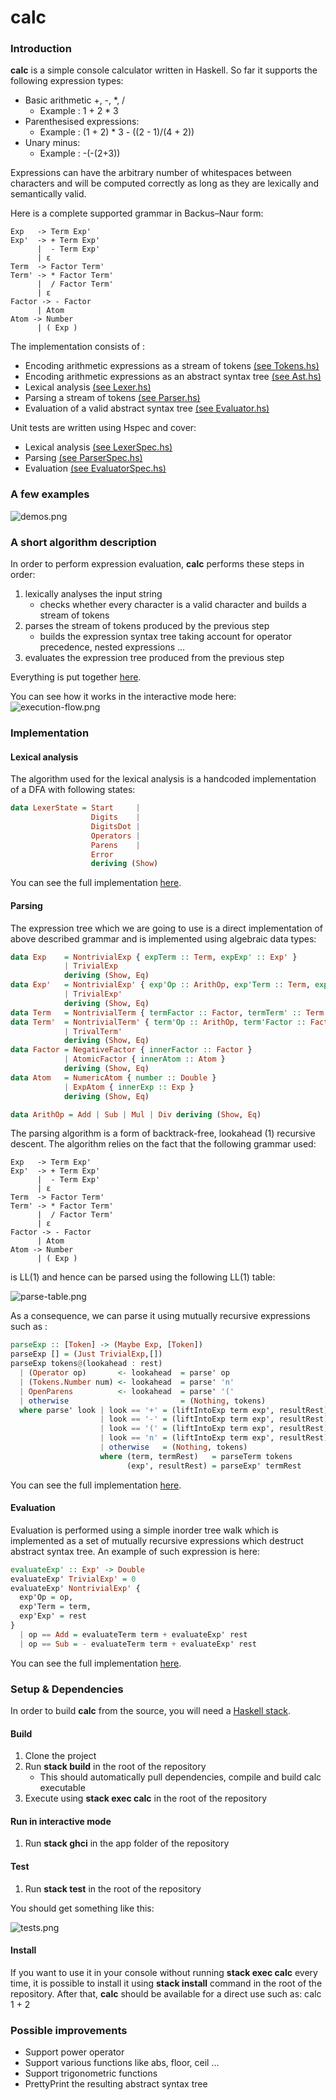 # calc

### Introduction
**calc** is a simple console calculator written in Haskell. So far it supports the following expression types:

- Basic arithmetic +, -, *, / 
  - Example : 1 + 2 * 3
- Parenthesised expressions:
  - Example : (1 + 2) * 3 - ((2 - 1)/(4 + 2))
- Unary minus:
  - Example : -(-(2+3))

Expressions can have the arbitrary number of whitespaces between characters and will be computed correctly as long as they are lexically and semantically valid. 
 
Here is a complete supported grammar in Backus–Naur form:

``` BNF
Exp   -> Term Exp'
Exp'  -> + Term Exp'
      |  - Term Exp'
      | ε
Term  -> Factor Term'
Term' -> * Factor Term'
      |  / Factor Term'
      | ε
Factor -> - Factor
      | Atom
Atom -> Number
      | ( Exp )
```
      
The implementation consists of :
- Encoding arithmetic expressions as a stream of tokens [(see Tokens.hs)](https://github.com/gboduljak/calc/blob/master/src/Tokens.hs)
- Encoding arithmetic expressions as an abstract syntax tree [(see Ast.hs)](https://github.com/gboduljak/calc/blob/master/src/Ast.hs)
- Lexical analysis [(see Lexer.hs)](https://github.com/gboduljak/calc/blob/master/src/Lexer.hs)
- Parsing a stream of tokens [(see Parser.hs)](https://github.com/gboduljak/calc/blob/master/src/Parser.hs)
- Evaluation of a valid abstract syntax tree [(see Evaluator.hs)](https://github.com/gboduljak/calc/blob/master/src/Evaluator.hs)

Unit tests are written using Hspec and cover:
 - Lexical analysis [(see LexerSpec.hs)](https://github.com/gboduljak/calc/blob/master/tests/LexerSpec.hs)
 - Parsing [(see ParserSpec.hs)](https://github.com/gboduljak/calc/blob/master/tests/ParserSpec.hs)
 - Evaluation [(see EvaluatorSpec.hs)](https://github.com/gboduljak/calc/blob/master/tests/EvaluatorSpec.hs)
 
### A few examples

![demos.png](./readme-resources/demos.png)

### A short algorithm description
In order to perform expression evaluation, **calc** performs these steps in order:
  1) lexically analyses the input string
      - checks whether every character is a valid character and builds a stream of tokens
  2) parses the stream of tokens produced by the previous step
      - builds the expression syntax tree taking account for operator precedence, nested expressions ...
  3) evaluates the expression tree produced from the previous step
  
Everything is put together [here](https://github.com/gboduljak/calc/blob/master/app/Main.hs).

You can see how it works in the interactive mode here:
![execution-flow.png](./readme-resources/execution-flow.png)

### Implementation
#### Lexical analysis
The algorithm used for the lexical analysis is a handcoded implementation of a DFA with following states:

``` Haskell
data LexerState = Start     | 
                  Digits    |
                  DigitsDot |
                  Operators |
                  Parens    |
                  Error
                  deriving (Show)
```
You can see the full implementation [here](https://github.com/gboduljak/calc/blob/master/src/Lexer.hs).
#### Parsing
The expression tree which we are going to use is a direct implementation of above described grammar and is implemented using algebraic data types:

``` Haskell
data Exp    = NontrivialExp { expTerm :: Term, expExp' :: Exp' }
            | TrivialExp
            deriving (Show, Eq)
data Exp'   = NontrivialExp' { exp'Op :: ArithOp, exp'Term :: Term, exp'Exp' :: Exp'}
            | TrivialExp'
            deriving (Show, Eq)
data Term   = NontrivialTerm { termFactor :: Factor, termTerm' :: Term' } deriving (Show, Eq)
data Term'  = NontrivialTerm' { term'Op :: ArithOp, term'Factor :: Factor, term'Term' :: Term' }
            | TrivalTerm'
            deriving (Show, Eq)
data Factor = NegativeFactor { innerFactor :: Factor }
            | AtomicFactor { innerAtom :: Atom }
            deriving (Show, Eq)
data Atom   = NumericAtom { number :: Double }
            | ExpAtom { innerExp :: Exp }
            deriving (Show, Eq)

data ArithOp = Add | Sub | Mul | Div deriving (Show, Eq)
```

The parsing algorithm is a form of backtrack-free, lookahead (1) recursive descent.
The algorithm relies on the fact that the following grammar used:
``` BNF
Exp   -> Term Exp'
Exp'  -> + Term Exp'
      |  - Term Exp'
      | ε
Term  -> Factor Term'
Term' -> * Factor Term'
      |  / Factor Term'
      | ε
Factor -> - Factor
      | Atom
Atom -> Number
      | ( Exp )
```
is LL(1) and hence can be parsed using the following LL(1) table:

![parse-table.png](./readme-resources/parse-table.png)

As a consequence, we can parse it using mutually recursive expressions such as :

``` Haskell
parseExp :: [Token] -> (Maybe Exp, [Token])
parseExp [] = (Just TrivialExp,[])
parseExp tokens@(lookahead : rest)
  | (Operator op)       <- lookahead  = parse' op
  | (Tokens.Number num) <- lookahead  = parse' 'n'
  | OpenParens          <- lookahead  = parse' '('
  | otherwise                         = (Nothing, tokens)
  where parse' look | look == '+' = (liftIntoExp term exp', resultRest)
                    | look == '-' = (liftIntoExp term exp', resultRest)
                    | look == '(' = (liftIntoExp term exp', resultRest)
                    | look == 'n' = (liftIntoExp term exp', resultRest)
                    | otherwise   = (Nothing, tokens)
                    where (term, termRest)   = parseTerm tokens
                          (exp', resultRest) = parseExp' termRest
```
You can see the full implementation [here](https://github.com/gboduljak/calc/blob/master/src/Parser.hs).

#### Evaluation
Evaluation is performed using a simple inorder tree walk which is implemented as a set of mutually recursive expressions which destruct abstract syntax tree.
An example of such expression is here:

``` Haskell
evaluateExp' :: Exp' -> Double
evaluateExp' TrivialExp' = 0
evaluateExp' NontrivialExp' { 
  exp'Op = op, 
  exp'Term = term, 
  exp'Exp' = rest 
} 
  | op == Add = evaluateTerm term + evaluateExp' rest
  | op == Sub = - evaluateTerm term + evaluateExp' rest
```
You can see the full implementation [here](https://github.com/gboduljak/calc/blob/master/src/Evaluator.hs).

### Setup & Dependencies

In order to build **calc** from the source, you will need a [Haskell stack](https://docs.haskellstack.org/en/stable/README/).

 
#### Build
  1. Clone the project
  2. Run **stack build** in the root of the repository
      - This should automatically pull dependencies, compile and build calc executable
  3. Execute using **stack exec calc** in the root of the repository

#### Run in interactive mode
  1. Run **stack ghci** in the app folder of the repository
  
#### Test
  1. Run **stack test** in the root of the repository
  
You should get something like this:

![tests.png](./readme-resources/tests.png)


#### Install
If you want to use it in your console without running **stack exec calc** every time, it is possible to install it using **stack install** command in the root of the repository. 
After that, **calc** should be available for a direct use such as: calc 1 + 2

### Possible improvements
- Support power operator
- Support various functions like abs, floor, ceil ...
- Support trigonometric functions
- PrettyPrint the resulting abstract syntax tree
 
